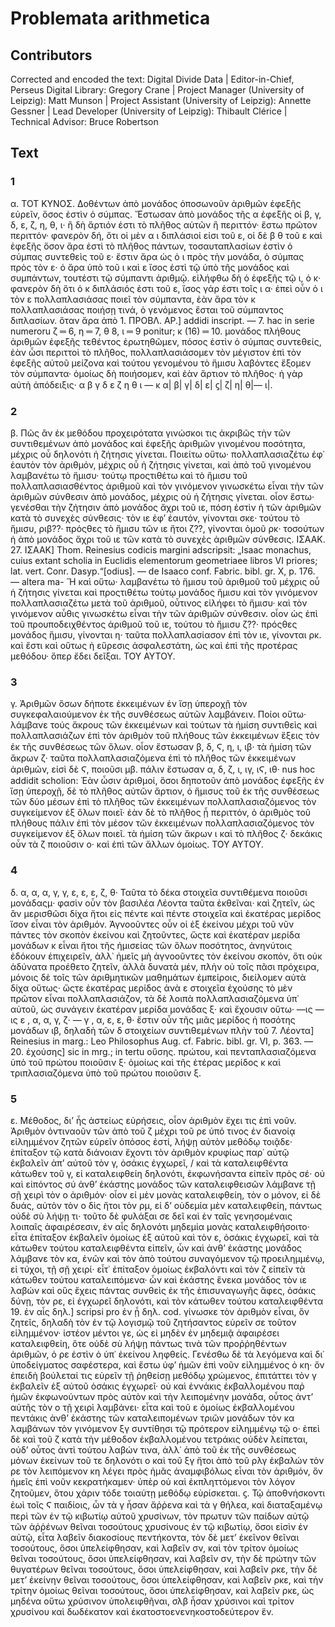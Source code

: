 # Problemata arithmetica  

## Contributors  
Corrected and encoded the text: Digital Divide Data | Editor-in-Chief, Perseus Digital Library: Gregory Crane | Project Manager (University of Leipzig): Matt Munson | Project Assistant (University of Leipzig): Annette Gessner | Lead Developer (University of Leipzig): Thibault Clérice | Technical Advisor: Bruce Robertson  

## Text  
### 1  
α. ΤΟΤ ΚΥΝΟΣ. Δοθέντων ἀπὸ μονάδος ὁποσωνοῦν ἀριθμῶν ἐφεξῆς εὑρεῖν, ὅσος ἐστὶν ὁ σύμπας. Ἔστωσαν ἀπὸ μονάδος τῆς α ἐφεξῆς οἱ β, γ, δ, ε, ζ, η, θ, ι· ἢ δὴ ἄρτιόν ἐστι τὸ πλῆθος αὐτῶν ἢ περιττόν· ἔστω πρῶτον περιττόν· φανερὸν δή, ὅτι οἱ μὲν α ι διπλάσιοί εἰσι τοῦ ε, οἱ δὲ β θ τοῦ ε καὶ ἐφεξῆς ὅσον ἄρα ἐστὶ τὸ πλῆθος πάντων, τοσαυταπλασίων ἐστὶν ὁ σύμπας συντεθεὶς τοῦ ε· ἔστιν ἄρα ὡς ὁ ι πρὸς τὴν μονάδα, ὁ σύμπας πρὸς τὸν ε· ὁ ἄρα ὑπὸ τοῦ ι καὶ ε ἴσος ἐστὶ τῷ ὑπὸ τῆς μονάδος καὶ συμπάντων, τουτέστι τῷ σύμπαντι ἀριθμῷ. εἰλήφθω δὴ ὁ ἐφεξῆς τῷ ι, ὁ κ· φανερὸν δὴ ὅτι ὁ κ διπλάσιός ἐστι τοῦ ε, ἴσος γάρ ἐστι τοῖς ι α· ἐπεὶ οὖν ὁ ι τὸν ε πολλαπλασιάσας ποιεῖ τὸν σύμπαντα, ἐὰν ἄρα τὸν κ πολλαπλασιάσας ποιήσῃ τινά, ὁ γενόμενος ἔσται τοῦ σύμπαντος διπλασίων. ὅταν ἄρα ἀπὸ 1. ΠΡΟΒΛ. ΑΡ.] addidi inscript. — 7. hac in serie numeroru ζ ═ 6, η ═ 7, θ 8, ι ═ 9 ponitur; κ (16) ═ 10. μονάδος πλήθους ἀριθμῶν ἐφεξῆς τεθέντος ἐρωτηθῶμεν, πόσος ἐστὶν ὁ σύμπας συντεθείς, ἐὰν ὦσι περιττοὶ τὸ πλῆθος, πολλαπλασιάσομεν τὸν μέγιστον ἐπὶ τὸν ἐφεξῆς αὐτοῦ μείζονα καὶ τούτου γενομένου τὸ ἥμισυ λαβόντες ἕξομεν τὸν σύμπαντα· ὁμοίως δὴ ποιήσομεν, καὶ ἐὰν ἄρτιον τὸ πλῆθος· ἡ γὰρ αὐτὴ ἀπόδειξις· α β γ δ ε ζ η θ ι — κ α| β| γ| δ| ε| ϛ| ζ| η| θ|— ι|.  
### 2  
β. Πῶς ἂν ἐκ μεθόδου προχειρότατα γινώσκοι τις ἀκριβῶς τὴν τῶν συντιθεμένων ἀπὸ μονάδος καὶ ἐφεξῆς ἀριθμῶν γινομένου ποσότητα, μέχρις οὗ δηλονότι ἡ ζήτησις γίνεται. Ποιείτω οὕτω· πολλαπλασιαζέτω ἐφ᾿ ἑαυτὸν τὸν ἀριθμόν, μέχρις οὗ ἡ ζήτησις γίνεται, καὶ ἀπὸ τοῦ γινομένου λαμβανέτω τὸ ἥμισυ· τούτῳ προςτιθέτω καὶ τὸ ἥμισυ τοῦ πολλαπλασιασθέντος ἀριθμοῦ καὶ τὸν γινόμενον γινωσκέτω εἶναι τὴν τῶν ἀριθμῶν σύνθεσιν ἀπὸ μονάδος, μέχρις οὐ ἡ ζήτησις γίνεται. οἷον ἔστω· γενέσθαι τὴν ζήτησιν ἀπὸ μονάδος ἄχρι τοῦ ιε, πόση ἐστὶν ἡ τῶν ἀριθμῶν κατὰ τὸ συνεχὲς σύνθεσις· τὸν ιε ἐφʼ ἑαυτόν, γίνονται σκε· τούτου τὸ ἥμισυ, ριβ??· πρόςθες τὸ ἥμισυ τῶν ιε ἤτοι ζ??, γίνονται ὁμοῦ ρκ· τοσούτων ἡ ἀπὸ μονάδος ἄχρι τοῦ ιε τῶν κατὰ τὸ συνεχὲς ἀριθμῶν σύνθεσις. ΙΣΑΑΚ. 27. ΙΣΑΑΚ] Thom. Reinesius codicis margini adscripsit: „Isaac monachus, cuius extant scholia in Euclidis elementorum geometriaee libros VI priores; lat. vert. Conr. Dasyp.“[odius]. — de Isaaco conf. Fabric. bibl. gr. X, p. 176. — altera ma- Ἤ καὶ οὕτω· λαμβανέτω τὸ ἥμισυ τοῦ ἀριθμοῦ τοῦ μέχρις οὗ ἡ ζήτησις γίνεται καὶ προςτιθέτω τούτῳ μονάδος ἥμισυ καὶ τὸν γινόμενον πολλαπλασιαζέτω μετὰ τοῦ ἀριθμοῦ, οὗτινος εἰλήφει τὸ ἥμισυ· καὶ τὸν γινόμενον αὖθις γινωσκέτω εἶναι τὴν τῶν ἀριθμῶν σύνθεσιν. οἷον ὡς ἐπὶ τοῦ προυποδειχθέντος ἀριθμοῦ τοῦ ιε, τούτου τὸ ἥμισυ ζ??· πρόςθες μονάδος ἥμισυ, γίνονται η· ταῦτα πολλαπλασίασον ἐπὶ τὸν ιε, γίνονται ρκ. καὶ ἔστι καὶ οὕτως ἡ εὕρεσις ἀσφαλεστάτη, ὡς καὶ ἐπὶ τῆς προτέρας μεθόδου· ὅπερ ἔδει δεῖξαι. ΤΟΥ ΑΥΤΟΥ.  
### 3  
γ. Ἀριθμῶν ὅσων δήποτε ἐκκειμένων ἐν ἴσῃ ὑπεροχῇ τὸν συγκεφαλαιούμενον ἐκ τῆς συνθέσεως αὐτῶν λαμβάνειν. Ποίοι οὕτω· λάμβανε τούς ἄκρους τῶν ἐκκειμένων καὶ τούτων τὰ ἡμίση συντιθεὶς καὶ πολλαπλασιάζων ἐπὶ τὸν ἀριθμὸν τοῦ πλήθους τῶν ἐκκειμένων ἕξεις τὸν ἐκ τῆς συνθέσεως τῶν ὅλων. οἷον ἔστωσαν β, δ, Ϛ, η, ι, ιβ· τὰ ἡμίση τῶν ἄκρων ζ· ταῦτα πολλαπλασιαζόμενα ἐπὶ τὸ πλῆθος τῶν ἐκκειμένων ἀριθμῶν, εἰσὶ δὲ Ϛ, ποιοῦσι μβ. πάλιν ἔστωσαν α, δ, ζ, ι, ιγ, ιϚ, ιθ· nus hoc addidit scholion: Ἐὰν ὦσιν ἀριθμοί, ὅσοι δηποτοῦν ἀπὸ μονάδος ἐφεξῆς ἐν ἴσῃ ὑπεροχῇ, δὲ τὸ πλῆθος αὐτῶν ἄρτιον, ὁ ἥμισυς τοῦ ἐκ τῆς συνθέσεως τῶν δύο μέσων ἐπὶ τὸ πλῆθος τῶν ἐκκειμένων πολλαπλασιαζόμενος τὸν συγκείμενον ἐξ ὅλων ποιεῖ· ἐὰν δὲ τὸ πλῆθος ᾖ περιττόν, ὁ ἀριθμὸς τοῦ πλήθους πάλιν ἐπὶ τὸν μέσον τῶν ἐκκειμένων πολλαπλασιαζόμενος τὸν συγκείμενον ἐξ ὅλων ποιεῖ. τὰ ἡμίση τῶν ἄκρων ι καὶ τὸ πλῆθος ζ· δεκάκις οὖν τὰ ζ ποιοῦσιν ο· καὶ ἐπὶ τῶν ἄλλων ὁμοίως. ΤΟΥ ΑΥΤΟΥ.  
### 4  
δ. α, α, α, γ, γ, ε, ε, ε, ζ, θ· Ταῦτα τὸ δέκα στοιχεῖα συντιθέμενα ποιοῦσι μονάδαςμ· φασὶν οὖν τὸν βασιλέα Λέοντα ταῦτα ἐκθεῖναι· καὶ ζητεῖν, ὡς ἂν μερισθῶσι δίχα ἤτοι εἰς πέντε καὶ πέντε στοιχεῖα καὶ ἑκατέρας μερίδος ἴσον εἶναι τὸν ἀριθμόν. Ἀγνοοῦντες οὖν οἱ ἐξ ἐκείνου μέχρι τοῦ νῦν πάντες τὸν σκοπὸν ἐκείνου καὶ ζητοῦντες, ὥςτε καὶ ἑκατέραν μερίδα μονάδων κ εἶναι ἤτοι τῆς ἡμισείας τῶν ὅλων ποσότητος, ἀνηνύτοις ἐδόκουν ἐπιχειρεῖν, ἀλλ᾿ ἡμεῖς μὴ ἀγνοοῦντες τὸν ἐκείνου σκοπόν, ὅτι οὐκ ἀδύνατα προέθετο ζητεῖν, ἀλλὰ δυνατὰ μέν, πλὴν οὐ τοῖς πᾶσι πρόχειρα, μόνοις δὲ τοῖς τῶν ἀριθμητικῶν μαθημάτων ἐμπείροις, διείλομεν αὐτὰ δίχα οὕτως· ὥςτε ἑκατέρας μερίδος ἀνὰ ε στοιχεῖα ἐχούσης τὸ μὲν πρῶτον εἶναι πολλαπλασιάζον, τὰ δὲ λοιπὰ πολλαπλασιαζόμενα ὑπ᾿ αὐτοῦ, ὡς συνἀγειν ἑκατέραν μερίδα μονάδας ξ· καὶ ἔχουσιν οὕτω· —ις —ις ε , α, α, γ, ζ· — γ , α, ε, ε, θ· ἔστιν οὖν τῆς μιᾶς μερίδος ἡ ποσότης μονάδων ιβ, δηλαδὴ τῶν δ στοιχείων συντιθεμένων πλὴν τοῦ 7. Λέοντα] Reinesius in marg.: Leo Philosophus Aug. cf. Fabric. bibl. gr. VI, p. 363. — 20. ἐχούσης] sic in mrg.; in tertu οὔσης. πρώτου, καὶ πενταπλασιαζόμενα ὑπὸ τοῦ πρώτου ποιοῦσιν ξ· ὁμοίως καὶ τῆς ἑτέρας μερίδος κ καὶ τριπλασιαζόμενα ὑπὸ τοῦ πρώτου ποιοῦσιν ξ.  
### 5  
ε. Μέθοδος, διʼ ἧς ἀστείως εὑρήσεις, οἷον ἀριθμὸν ἔχει τις ἐπὶ νοῦν. Ἀριθμὸν ὁντιναοῦν τῶν ἀπὸ τοῦ ζ μέχρι τοῦ ρε ὑπό τινος ἐν διανοίᾳ εἰλημμένον ζητῶν εὑρεῖν ὁπόσος ἐστί, λήψῃ αὐτὸν μεθόδῳ τοιᾷδε· ἐπίταξον τῷ κατὰ διάνοιαν ἔχοντι τὸν ἀριθμὸν κρυφίως παρ᾿ αὐτῷ ἐκβαλεῖν ἀπʼ αὐτοῦ τὸν γ, ὁσάκις ἐγχωρεῖ, / καὶ τὰ καταλειφθέντα κάτωθεν τοῦ γ, εἰ καταλειφθείη δηλονότι, ἐκφωνήσαντα εἰπεῖν πρὸς σέ· οὐ καὶ εἰπόντος σύ ἀνθʼ ἑκάστης μονάδος τῶν καταλειφθεισῶν λάμβανε τῇ σῇ χειρὶ τὸν ο ἀριθμόν· οἷον εἰ μὲν μονὰς καταλειφθείη, τὸν ο μόνον, εἰ δὲ δυάς, αὐτὸν τὸν ο δὶς ἤτοι τὸν ρμ, εἰ δʼ οὐδεμία μὲν καταλειφθείη, πάντως οὐδὲ σὺ λήψῃ τι· τοῦτο δὲ φυλάξαι σε δεῖ καὶ ἐν ταῖς γενησομέναις λοιπαῖς ἀφαιρέσεσιν, ἐν αἷς δηλονότι μηδεμία μονὰς καταλειφθήσοιτο· εἶτα ἐπίταξον ἐκβαλεῖν ὁμοίως ἐξ αὐτοῦ καὶ τὸν ε, ὁσάκις ἐγχωρεῖ, καὶ τὰ κάτωθεν τούτου καταλειφθέντα εἰπεῖν, ὧν καὶ ἀνθʼ ἑκάστης μονάδος λάμβανε τὸν κα, ἑνῶν καὶ τὸν ἀπὸ τούτου συναγόμενον τῷ προειλημμένῳ, εἰ τύχοι, τῇ σῇ χειρί· εἶτ᾿ ἐπίταξον ὁμοίως ἐκβαλόντι καὶ τὸν ζ εἰπεῖν τὰ κάτωθεν τούτου καταλειπόμενα· ὧν καὶ ἑκάστης ἕνεκα μονάδος τὸν ιε λαβών καὶ οὓς ἔχεις πάντας συνθεὶς ἐκ τῆς ἐπισυναγωγῆς ἄφες, ὁσάκις δύνῃ, τὸν ρε, εἰ ἐγχωρεῖ δηλονότι, καὶ τὸν κάτωθεν τούτου καταλειφθέντα 19. ἐν αἷς δηλ.] scripsi pro ἐν ᾗ δηλ. cod. γίνωσκε τὸν ἀριθμὸν εἶναι, ὃν ζητεῖς, δηλαδὴ τὸν ἐν τῷ λογισμῷ τοῦ ζητήσαντος εὑρεῖν σε τοῦτον εἰλημμένον· ἰστέον μέντοι γε, ὡς εἰ μηδὲν ἐν μηδεμιᾷ ἀφαιρέσει καταλειφθείη, ὅτε οὐδὲ σὺ λήψῃ πάντως τινὰ τῶν προῤῥηθέντων ἀριθμῶν, ὁ ρε ἐστὶν ὁ ὑπ᾿ ἐκείνου ληφθείς. Γενέσθω δὲ τὰ λεγόμενα καὶ δι᾿ ὑποδείγματος σαφέστερα, καὶ ἔστω ὑφʼ ἡμῶν ἐπὶ νοῦν εἰλημμένος ὁ κη· ὄν ἐπειδὴ βούλεταί τις εὑρεῖν τῇ ῥηθείσῃ μεθόδῳ χρώμενος, ἐπιτάττει τὸν γ ἐκβαλεῖν ἐξ αὐτοῦ ὁσάκις ἐγχωρεῖ· οὐ καὶ ἐννάκις ἐκβαλλομένου παῤ ἡμῶν ἐκφωνούντων πρὸς αὐτὸν καὶ τὴν λειπομένην μονάδα, οὗτος ἀντʼ αὐτῆς τὸν ο τῇ χειρὶ λαμβάνει· εἶτα καὶ τοῦ ε ὁμοίως ἐκβαλλομένου πεντάκις ἀνθʼ ἑκάστης τῶν καταλειπομένων τριῶν μονάδων τὸν κα λαμβάνων τὸν γινόμενον ξγ συντίθησι τῷ πρότερον εἰλημμένῳ τῷ ο· ἐπεὶ δὲ καὶ τοῦ ζ κατὰ τὴν μέθοδον ἐκβαλλομένου τετράκις οὐδὲν λείπεται, οὐδʼ οὗτος ἀντὶ τούτου λαβών τινα, ἀλλ᾿ ἀπὸ τοῦ ἐκ τῆς συνθέσεως μόνων ἐκείνων τοῦ τε δηλονότι ο καὶ τοῦ ξγ ἤτοι ἀπὸ τοῦ ρλγ ἐκβαλών τὸν ρε τὸν λειπόμενον κη λέγει πρὸς ἡμᾶς ἀναμφιβόλως εἶναι τὸν ἀριθμόν, ὅν ἡμεῖς ἐπὶ νοῦν κεκρατήκαμεν· ὑπὲρ οὐ καὶ ἐκπληττόμενοι τὸν λόγον ζητοῦμεν, ὅτου χάριν τόδε τοιαύτῃ μεθόδῳ εὑρίσκεται. ϛ. Τῷ ἀποθνήσκοντι ἐωὶ τοῖς Ϛ παιδίοις, ὧν τὰ γ ἦσαν ἄῤῥενα καὶ τὰ γ θήλεα, καὶ διαταξαμένῳ περὶ τῶν ἐν τῷ κιβωτίῳ αὐτοῦ χρυσίνων, τὸν πρωτυν τῶν παίδων αὐτῷ τῶν ἀῤῥένων θεῖναι τοσούτους χρυσίνους ἐν τῷ κιβωτίῳ, ὅσοι εἰσὶν ἐν αὐτῷ, εἶτα λαβεῖν διακοσίους πεντήκοντα, τὸν δὲ μετʼ ἐκεῖνον θεῖναι τοσούτους, ὅσοι ὑπελείφθησαν, καὶ λαβεῖν σν, καὶ τὸν τρίτον ὁμοίως θεῖναι τοσούτους, ὅσοι ὑπελείφθησαν, καὶ λαβεῖν σν, τὴν δὲ πρώτην τῶν θυγατέρων θεῖναι τοσούτους, ὅσοι ὑπελείφθησαν, καὶ λαβεῖν ρκε, τὴν δὲ μετʼ ἐκείνην θεῖναι τοσούτους, ὅσοι ὑπελείφθησαν, καὶ λαβεῖν ρκε, καὶ τὴν τρίτην ὁμοίως θεῖναι τοσούτους, ὅσοι ὑπελείφθησαν, καὶ λαβεῖν ρκε, ὡς μηδένα οὕτω χρύσινον ὑπολειφθῆναι, σλβ ἦσαν χρύσινοι καὶ τρίτον χρυσίνου καὶ δωδέκατον καὶ ἑκατοστοενενηκοστοδεύτερον ἕν.  
